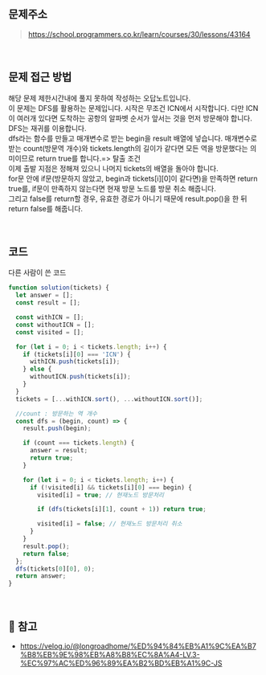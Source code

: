 ## 문제주소

> https://school.programmers.co.kr/learn/courses/30/lessons/43164
</br>

## 문제 접근 방법
해당 문제 제한시간내에 풀지 못하여 작성하는 오답노트입니다.  
이 문제는 DFS를 활용하는 문제입니다. 시작은 무조건 ICN에서 시작합니다. 다만 ICN이 여러개 있다면 도착하는 공항의 알파벳 순서가 앞서는 것을 먼저 방문해야 합니다.  
DFS는 재귀를 이용합니다.  
dfs라는 함수를 만들고 매개변수로 받는 begin을 result 배열에 넣습니다. 매개변수로 받는 count(방문역 개수)와 tickets.length의 길이가 같다면 모든 역을 방문했다는 의미이므로 return true를 합니다.=> 탈출 조건  
이제 출발 지점은 정해져 있으니 나머지 tickets의 배열을 돌아야 합니다.  
for문 안에 if문(방문하지 않았고, begin과 tickets[i][0]이 같다면)을 만족하면 return true를, if문이 만족하지 않는다면 현재 방문 노드를 방문 취소 해줍니다.  
그리고 false를 return할 경우, 유효한 경로가 아니기 때문에 result.pop()을 한 뒤 return false를 해줍니다.

</br>

## 코드
다른 사람이 쓴 코드
```js
function solution(tickets) {
  let answer = [];
  const result = [];

  const withICN = [];
  const withoutICN = [];
  const visited = [];

  for (let i = 0; i < tickets.length; i++) {
    if (tickets[i][0] === 'ICN') {
      withICN.push(tickets[i]);
    } else {
      withoutICN.push(tickets[i]);
    }
  }
  tickets = [...withICN.sort(), ...withoutICN.sort()];

  //count : 방문하는 역 개수
  const dfs = (begin, count) => {
    result.push(begin);

    if (count === tickets.length) {
      answer = result;
      return true;
    }

    for (let i = 0; i < tickets.length; i++) {
      if (!visited[i] && tickets[i][0] === begin) {
        visited[i] = true; // 현재노드 방문처리

        if (dfs(tickets[i][1], count + 1)) return true;

        visited[i] = false; // 현재노드 방문처리 취소
      }
    }
    result.pop();
    return false;
  };
  dfs(tickets[0][0], 0);
  return answer;
}
```


<br/>

## 🔗 참고
- https://velog.io/@longroadhome/%ED%94%84%EB%A1%9C%EA%B7%B8%EB%9E%98%EB%A8%B8%EC%8A%A4-LV.3-%EC%97%AC%ED%96%89%EA%B2%BD%EB%A1%9C-JS
